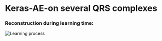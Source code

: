 # Keras-AE-on several QRS complexes

### Reconstruction during learning time:
![Learning process](/animation_reconstr.gif)
